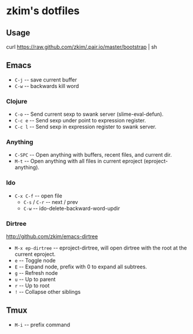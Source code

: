 # zkim's dotfiles

## Usage

curl https://raw.github.com/zkim/.pair.io/master/bootstrap | sh

## Emacs

* `C-j` -- save current buffer
* `C-w` -- backwards kill word

### Clojure

* `C-o` -- Send current sexp to swank server (slime-eval-defun).
* `C-c e` -- Send sexp under point to expression register.
* `C-c l` -- Send sexp in expression register to swank server.

### Anything
* `C-SPC` -- Open anything with buffers, recent files, and current
  dir.
* `M-t` -- Open anything with all files in current eproject
  (eproject-anything).

### Ido

* `C-x C-f` -- open file
  * `C-s` / `C-r` -- next / prev
  * `C-w` -- ido-delete-backward-word-updir

### Dirtree 

http://github.com/zkim/emacs-dirtree

* `M-x ep-dirtree` -- eproject-dirtree, will open dirtree with the root at the
  current eproject.
* `e` -- Toggle node
* `E` -- Expand node, prefix with 0 to expand all subtrees.
* `g` -- Refresh node
* `u` -- Up to parent
* `r` -- Up to root
* `!` -- Collapse other siblings


## Tmux

* `M-i` -- prefix command
